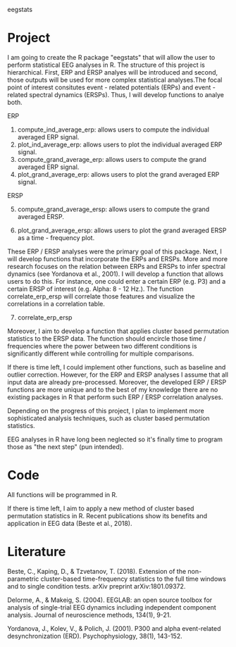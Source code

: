eegstats

# Project
I am going to create the R package "eegstats" that will allow the user to perform statistical EEG analyses in R. The structure of this project is hierarchical. First, ERP and ERSP analyes will be introduced and second, those outputs will be used for more complex statistical analyses.The focal point of interest consitutes event - related potentials (ERPs) and event - related spectral dynamics (ERSPs). Thus, I will develop functions to analye both. 

ERP
 1. compute_ind_average_erp: allows users to compute the individual averaged ERP signal.
 2. plot_ind_average_erp: allows users to plot the individual averaged ERP signal.
 3. compute_grand_average_erp: allows users to compute the grand averaged ERP signal.
 4. plot_grand_average_erp: allows users to plot the grand averaged ERP signal.
 
ERSP

 5. compute_grand_average_ersp: allows users to compute the grand averaged ERSP.
 
 6. plot_grand_average_ersp: allows users to plot the grand averaged ERSP as a time - frequency plot.

These ERP / ERSP analyses were the primary goal of this package. Next, I will develop functions that incorporate the ERPs and ERSPs. More and more research focuses on the relation between ERPs and ERSPs to infer spectral dynamics (see Yordanova et al., 2001). I will develop a function that allows users to do this. For instance, one could enter a certain ERP (e.g. P3) and a certain ERSP of interest (e.g. Alpha: 8 - 12 Hz.). The function correlate_erp_ersp will correlate those features and visualize the correlations in a correlation table.

 7. correlate_erp_ersp 
 
Moreover, I aim to develop a function that applies cluster based permutation statistics to the ERSP data. The function should encircle those time / frequencies where the power between two different conditions is significantly different while controlling for multiple comparisons.

If there is time left, I could implement other functions, such as baseline and outlier correction. However, for the ERP and ERSP analyses I assume that all input data are already pre-processed. Moreover, the developed ERP / ERSP functions are more unique and to the best of my knowledge there are no existing packages in R that perform such ERP / ERSP correlation analyses. 

Depending on the progress of this project, I plan to implement more sophisticated analysis techniques, such as cluster based permutation statistics.

EEG analyses in R have long been neglected so it's finally time to program those as "the next step" (pun intended).

# Code
All functions will be programmed in R.

If there is time left, I aim to apply a new method of cluster based permutation statistics in R. Recent publications show its benefits and application in EEG data (Beste et al., 2018).

# Literature

Beste, C., Kaping, D., & Tzvetanov, T. (2018). Extension of the non-parametric cluster-based time-frequency statistics to the full time windows and to single condition tests. arXiv preprint arXiv:1801.09372.

Delorme, A., & Makeig, S. (2004). EEGLAB: an open source toolbox for analysis of single-trial EEG dynamics including independent component analysis. Journal of neuroscience methods, 134(1), 9-21.

Yordanova, J., Kolev, V., & Polich, J. (2001). P300 and alpha event-related desynchronization (ERD). Psychophysiology, 38(1), 143-152.
